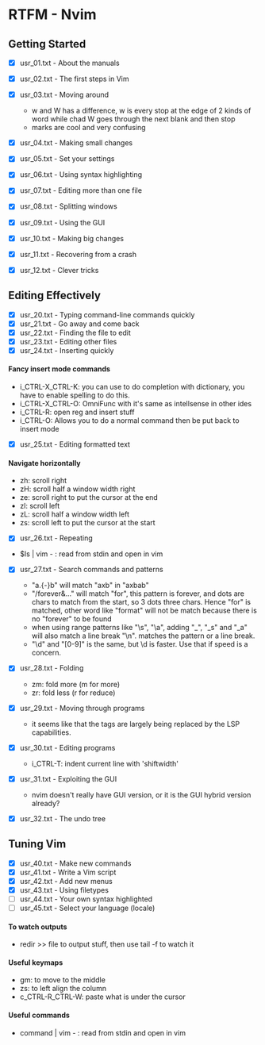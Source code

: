 # RTFM - Nvim

## Getting Started

- [x] usr_01.txt - About the manuals
- [x] usr_02.txt - The first steps in Vim
- [x] usr_03.txt - Moving around

  - w and W has a difference, w is every stop at the edge of 2 kinds of word while chad W goes through the next blank and then stop
  - marks are cool and very confusing

- [x] usr_04.txt - Making small changes
- [x] usr_05.txt - Set your settings
- [x] usr_06.txt - Using syntax highlighting
- [x] usr_07.txt - Editing more than one file
- [x] usr_08.txt - Splitting windows
- [x] usr_09.txt - Using the GUI
- [x] usr_10.txt - Making big changes
- [x] usr_11.txt - Recovering from a crash
- [x] usr_12.txt - Clever tricks

## Editing Effectively

- [x] usr_20.txt - Typing command-line commands quickly
- [x] usr_21.txt - Go away and come back
- [x] usr_22.txt - Finding the file to edit
- [x] usr_23.txt - Editing other files
- [x] usr_24.txt - Inserting quickly

#### Fancy insert mode commands

- i_CTRL-X_CTRL-K: you can use to do completion with dictionary, you have to enable spelling to do this.
- i_CTRL-X_CTRL-O: OmniFunc with it's same as intellsense in other ides
- i_CTRL-R: open reg and insert stuff
- i_CTRL-O: Allows you to do a normal command then be put back to insert mode

- [x] usr_25.txt - Editing formatted text

#### Navigate horizontally

- zh: scroll right
- zH: scroll half a window width right
- ze: scroll right to put the cursor at the end
- zl: scroll left
- zL: scroll half a window width left
- zs: scroll left to put the cursor at the start

- [x] usr_26.txt - Repeating

- $ls | vim - : read from stdin and open in vim

- [x] usr_27.txt - Search commands and patterns

  - "a.\{-\}b" will match "axb" in "axbab"
  - "/forever\&..." will match "for", this pattern is forever, and dots are chars to match from the start, so 3 dots three chars. Hence "for" is matched, other word like "format" will not be match because there is no "forever" to be found
  - when using range patterns like "\s", "\a", adding "\_", "\_s" and "\_a" will also match a line break "\n". matches the pattern or a line break.
  - "\d" and "[0-9]" is the same, but \d is faster. Use that if speed is a concern.

- [x] usr_28.txt - Folding

  - zm: fold more (m for more)
  - zr: fold less (r for reduce)

- [x] usr_29.txt - Moving through programs

  - it seems like that the tags are largely being replaced by the LSP capabilities.

- [x] usr_30.txt - Editing programs

  - i_CTRL-T: indent current line with 'shiftwidth'

- [x] usr_31.txt - Exploiting the GUI

  - nvim doesn't really have GUI version, or it is the GUI hybrid version already?

- [x] usr_32.txt - The undo tree

## Tuning Vim

- [x] usr_40.txt - Make new commands
- [x] usr_41.txt - Write a Vim script
- [x] usr_42.txt - Add new menus
- [x] usr_43.txt - Using filetypes
- [ ] usr_44.txt - Your own syntax highlighted
- [ ] usr_45.txt - Select your language (locale)

#### To watch outputs

- redir >> file to output stuff, then use tail -f to watch it

#### Useful keymaps

- gm: to move to the middle
- zs: to left align the column
- c_CTRL-R_CTRL-W: paste what is under the cursor

#### Useful commands

- command | vim - : read from stdin and open in vim

